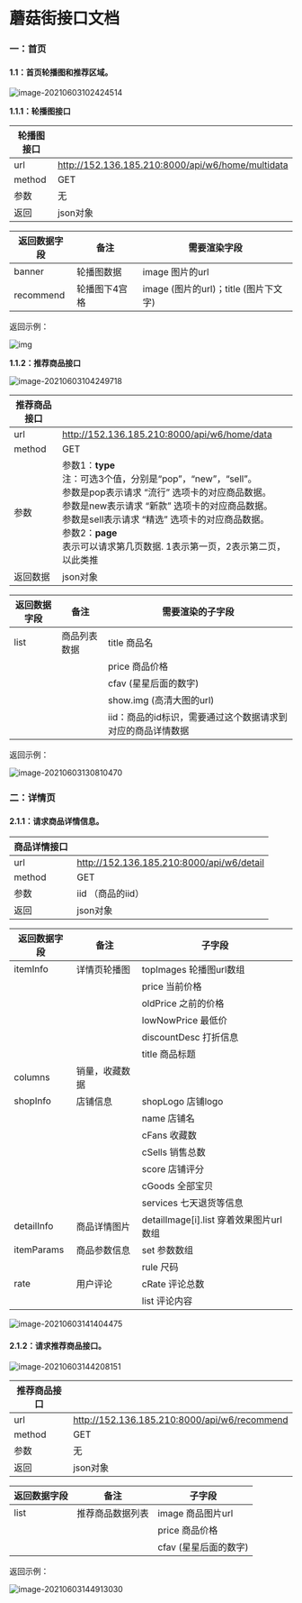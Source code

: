 # 蘑菇街接口文档

### 一：首页

#### 1.1：首页轮播图和推荐区域。

![image-20210603102424514](.\images\image-20210603102424514.png)

**1.1.1：轮播图接口**

| 轮播图接口 |                                                   |
| ---------- | ------------------------------------------------- |
| url        | http://152.136.185.210:8000/api/w6/home/multidata |
| method     | GET                                               |
| 参数       | 无                                                |
| 返回       | json对象                                          |

| 返回数据字段 | 备注          | 需要渲染字段                          |
| ------------ | ------------- | ------------------------------------- |
| banner       | 轮播图数据    | image 图片的url                       |
| recommend    | 轮播图下4宫格 | image (图片的url)；title (图片下文字) |

返回示例：

![img](.\images\企业微信截图_16226874636808.png)



**1.1.2：推荐商品接口**

![image-20210603104249718](.\images\image-20210603104249718.png)



| 推荐商品接口 |                                                              |
| ------------ | :----------------------------------------------------------- |
| url          | http://152.136.185.210:8000/api/w6/home/data                 |
| method       | GET                                                          |
| 参数         | 参数1：**type**  <br />注：可选3个值，分别是“pop”，“new”，“sell”。<br />参数是pop表示请求 “流行” 选项卡的对应商品数据。<br />参数是new表示请求 “新款” 选项卡的对应商品数据。<br />参数是sell表示请求 “精选” 选项卡的对应商品数据。<br />参数2：**page** <br />表示可以请求第几页数据. 1表示第一页，2表示第二页，以此类推 |
| 返回数据     | json对象                                                     |

| 返回数据字段 | 备注         | 需要渲染的子字段                                            |
| ------------ | ------------ | ----------------------------------------------------------- |
| list         | 商品列表数据 | title 商品名                                                |
|              |              | price 商品价格                                              |
|              |              | cfav (星星后面的数字)                                       |
|              |              | show.img (高清大图的url)                                    |
|              |              | iid：商品的id标识，需要通过这个数据请求到对应的商品详情数据 |

返回示例：

![image-20210603130810470](.\images\image-20210603130810470.png)



### 二：详情页

#### 2.1.1：请求商品详情信息。

| 商品详情接口 |                                           |
| ------------ | ----------------------------------------- |
| url          | http://152.136.185.210:8000/api/w6/detail |
| method       | GET                                       |
| 参数         | iid （商品的iid）                         |
| 返回         | json对象                                  |

| 返回数据字段 | 备注           | 子字段                                   |
| ------------ | -------------- | ---------------------------------------- |
| itemInfo     | 详情页轮播图   | topImages 轮播图url数组                  |
|              |                | price 当前价格                           |
|              |                | oldPrice 之前的价格                      |
|              |                | lowNowPrice 最低价                       |
|              |                | discountDesc 打折信息                    |
|              |                | title 商品标题                           |
| columns      | 销量，收藏数据 |                                          |
| shopInfo     | 店铺信息       | shopLogo 店铺logo                        |
|              |                | name 店铺名                              |
|              |                | cFans 收藏数                             |
|              |                | cSells 销售总数                          |
|              |                | score 店铺评分                           |
|              |                | cGoods 全部宝贝                          |
|              |                | services 七天退货等信息                  |
| detailInfo   | 商品详情图片   | detailImage[i].list  穿着效果图片url数组 |
| itemParams   | 商品参数信息   | set 参数数组                             |
|              |                | rule 尺码                                |
| rate         | 用户评论       | cRate 评论总数                           |
|              |                | list 评论内容                            |

![image-20210603141404475](.\images\image-20210603141404475.png)



#### 2.1.2：请求推荐商品接口。

![image-20210603144208151](.\images\image-20210603144208151.png)

| 推荐商品接口 |                                              |
| ------------ | -------------------------------------------- |
| url          | http://152.136.185.210:8000/api/w6/recommend |
| method       | GET                                          |
| 参数         | 无                                           |
| 返回         | json对象                                     |

| 返回数据字段 | 备注             | 子字段                |
| ------------ | ---------------- | --------------------- |
| list         | 推荐商品数据列表 | image 商品图片url     |
|              |                  | price 商品价格        |
|              |                  | cfav (星星后面的数字) |

返回示例：

![image-20210603144913030](.\images\image-20210603144913030.png)